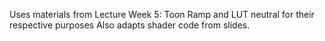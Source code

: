 Uses materials from Lecture Week 5: Toon Ramp and LUT neutral for their respective purposes
Also adapts shader code from slides.

